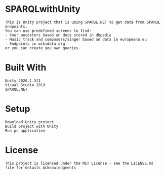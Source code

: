 # SPARQLwithUnity

    This is Unity project that is using SPARQL.NET to get data from SPARQL endpoints. 
    You can use predefined screens to find:
    - Your ancestors based on data stored in dbpedia
    - Music track and composers/singer based on data in europeana.eu
    - Endpoints in wikidata.org
    or you can create you own queries.

# Built With

    Unity 2020.1.3f1
    Visual Studio 2019
    SPARQL.NET
    
# Setup
    
    Download Unity project
    Build project with Unity
    Run pc application
    
# License

    This project is licensed under the MIT License - see the LICENSE.md file for details Acknowledgments
